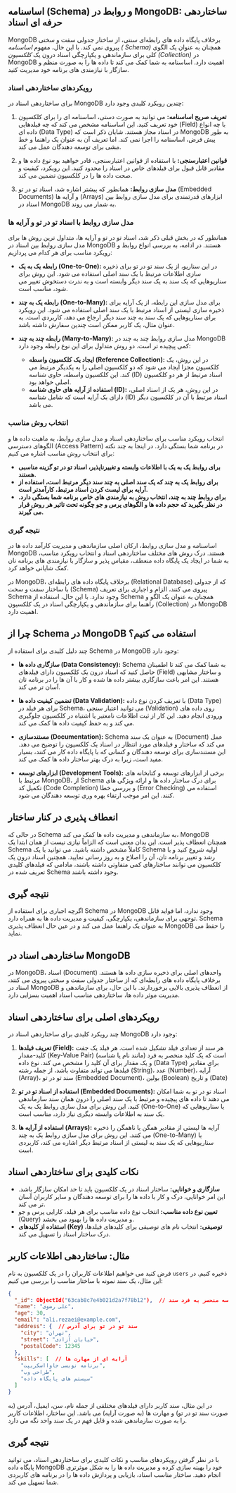 ## اساسنامه (Schema) و روابط در MongoDB: ساختاردهی حرفه ای اسناد

MongoDB برخلاف پایگاه داده های رابطه‌ای سنتی، از ساختار جدولی سفت و سختی پیروی نمی کند. با این حال، مفهوم *اساسنامه (
Schema)* همچنان به عنوان یک الگوی کلی برای سازماندهی و یکپارچگی اسناد درون یک *کلکسیون (Collection)* در MongoDB اهمیت
دارد. اساسنامه به شما کمک می کند تا داده ها را به صورت منظم و سازگار با نیازمندی های برنامه خود مدیریت کنید.

### رویکردهای ساختاردهی اسناد

برای ساختاردهی اسناد در MongoDB چندین رویکرد کلیدی وجود دارد:

1. **تعریف صریح اساسنامه:** می توانید به صورت دستی، اساسنامه ای را برای کلکسیون خود تعریف کنید. این اساسنامه مشخص می کند
   که چه فیلدهایی (Field) با چه انواع داده ای (Data Type) در اسناد مجاز هستند. شایان ذکر است که MongoDB به طور پیش فرض،
   اساسنامه را اجرا نمی کند. اما تعریف آن به عنوان یک راهنما و خط مشی برای توسعه دهندگان عمل می کند.

2. **قوانین اعتبارسنجی:** با استفاده از قوانین اعتبارسنجی، قادر خواهید بود نوع داده ها و مقادیر قابل قبول برای فیلدهای
   خاص در اسناد را محدود کنید. این رویکرد، کیفیت و صحت داده ها را در کلکسیون تضمین می کند.

3. **مدل سازی روابط:** همانطور که پیشتر اشاره شد، اسناد تو در تو (Embedded Documents) و آرایه ها (Arrays) ابزارهای
   قدرتمندی برای مدل سازی روابط بین اسناد در MongoDB به شمار می روند.

### مدل سازی روابط با اسناد تو در تو و آرایه ها

همانطور که در بخش قبلی ذکر شد، اسناد تو در تو و آرایه ها، متداول ترین روش ها برای مدل سازی روابط بین اسناد در MongoDB
هستند. در ادامه، به بررسی انواع روابط و رویکرد مناسب برای هر کدام می پردازیم:

* **رابطه یک به یک (One-to-One):** در این سناریو، از یک سند تو در تو برای ذخیره سازی اطلاعات مرتبط با یک سند اصلی
  استفاده می شود. این روش برای سناریوهایی که یک سند به یک سند دیگر وابسته است و به ندرت دستخوش تغییر می شود، مناسب است.

* **رابطه یک به چند (One-to-Many):** برای مدل سازی این رابطه، از یک آرایه برای ذخیره سازی لیستی از اسناد مرتبط با یک سند
  اصلی استفاده می شود. این رویکرد برای سناریوهایی که یک سند به چند سند دیگر ارجاع می دهد، کاربردی است. به عنوان مثال، یک
  کاربر ممکن است چندین سفارش داشته باشد.

* **رابطه چند به چند (Many-to-Many):** مدل سازی روابط چند به چند در MongoDB کمی پیچیده تر است. دو روش متداول برای این
  نوع رابطه وجود دارد:
    * **ایجاد یک کلکسیون واسطه (Reference Collection):** در این روش، یک کلکسیون مجزا ایجاد می شود که دو کلکسیون اصلی را
      به یکدیگر مرتبط می کند. این کلکسیون واسطه، حاوی شناسه (ID) اسناد مرتبط از هر دو کلکسیون اصلی خواهد بود.
    * **استفاده از آرایه های حاوی شناسه (ID):** در این روش، هر یک از اسناد اصلی، دارای یک آرایه است که شامل شناسه (ID)
      اسناد مرتبط با آن در کلکسیون دیگر می باشد.

### انتخاب روش مناسب

انتخاب رویکرد مناسب برای ساختاردهی اسناد و مدل سازی روابط، به ماهیت داده ها و الگوهای دسترسی (Access Pattern) در برنامه
شما بستگی دارد. در اینجا به چند نکته برای انتخاب روش مناسب اشاره می کنیم:

* **برای روابط یک به یک با اطلاعات وابسته و تغییرناپذیر، اسناد تو در تو گزینه مناسبی هستند.**
* **برای روابط یک به چند که یک سند اصلی به چند سند دیگر مرتبط است، استفاده از آرایه برای لیست کردن اسناد مرتبط، کارآمدتر
  است.**
* **برای روابط چند به چند، انتخاب روش به نیازمندی های خاص برنامه شما بستگی دارد. در نظر بگیرید که حجم داده ها و الگوهای
  پرس و جو چگونه تحت تاثیر هر روش قرار می گیرند.**

### نتیجه گیری

اساسنامه و مدل سازی روابط، ارکان اصلی سازماندهی و مدیریت کارآمد داده ها در MongoDB هستند. درک روش های مختلف ساختاردهی
اسناد و انتخاب رویکرد مناسب، به شما در ایجاد یک پایگاه داده منعطف، مقیاس پذیر و سازگار با نیازمندی های برنامه تان کمک
شایانی خواهد کرد.

در MongoDB، برخلاف پایگاه داده های رابطه‌ای (Relational Database) که از جدولی با ساختار سفت و سخت (Schema) پیروی می
کنند، الزام و اجباری برای تعریف Schema وجود ندارد. با این حال، استفاده از Schema همچنان به عنوان یک الگو و راهنما برای
سازماندهی و یکپارچگی اسناد در یک کلکسیون (Collection) در MongoDB اهمیت دارد.

## چرا از Schema در  MongoDB استفاده می کنیم؟

چند دلیل کلیدی برای استفاده از Schema در MongoDB وجود دارد:

* **سازگاری داده ها (Data Consistency):** Schema به شما کمک می کند تا اطمینان حاصل کنید که اسناد درون یک کلکسیون دارای
  فیلدهای (Field) و ساختار مشابهی هستند. این امر باعث سازگاری بیشتر داده ها شده و کار با آن ها را در برنامه تان آسان تر
  می کند.

* **تضمین کیفیت داده ها (Data Validation):** با تعریف کردن نوع داده (Data Type) برای هر فیلد در Schema، می توانید اعتبار
  سنجی (Validation) روی داده های ورودی انجام دهید. این کار از ثبت اطلاعات نامعتبر یا اشتباه در کلکسیون جلوگیری می کند و
  به حفظ کیفیت داده ها کمک می کند.

* **مستندسازی (Documentation):** Schema به عنوان یک سند (Document) عمل می کند که ساختار و فیلدهای مورد انتظار در اسناد
  یک کلکسیون را توضیح می دهد. این مستندسازی برای توسعه دهندگان و کسانی که با پایگاه داده کار می کنند، بسیار مفید است،
  زیرا به درک بهتر ساختار داده ها کمک می کند.

* **ابزارهای توسعه (Development Tools):** برخی از ابزارهای توسعه و کتابخانه های مرتبط با MongoDB، از Schema برای درک
  ساختار داده ها و ارائه ویژگی های تکمیل کد (Code Completion) و بررسی خطا (Error Checking) استفاده می کنند. این امر موجب
  ارتقاء بهره وری توسعه دهندگان می شود.

## انعطاف پذیری در کنار ساختار

در حالی که Schema به سازماندهی و مدیریت داده ها کمک می کند، MongoDB همچنان انعطاف پذیر است. این بدان معنی است که الزاماً
نیازی نیست از همان ابتدا یک Schema کاملاً مشخص داشته باشید. می توانید با یک Schema اولیه شروع کنید و با رشد و تغییر
برنامه تان، آن را اصلاح و به روز رسانی نمایید. همچنین اسناد درون یک کلکسیون می توانند ساختارهای کمی متفاوتی داشته باشند،
مادامی که فیلدهای کلیدی تعریف شده در Schema وجود داشته باشند.

## نتیجه گیری

اگرچه اجباری برای استفاده از Schema در MongoDB وجود ندارد، اما فواید قابل توجهی برای سازماندهی، یکپارچگی، کیفیت و مدیریت
داده ها به همراه دارد. Schema به عنوان یک راهنما عمل می کند و در عین حال انعطاف پذیری MongoDB را حفظ می نماید.

## ساختاردهی اسناد در MongoDB

در MongoDB، اسناد (Document) واحدهای اصلی برای ذخیره سازی داده ها هستند. برخلاف پایگاه داده های رابطه‌ای که از ساختار
جدولی سفت و سختی پیروی می کنند، اسناد در MongoDB از انعطاف پذیری بالایی برخوردارند. با این حال، برای سازماندهی و مدیریت
موثر داده ها، ساختاردهی مناسب اسناد اهمیت بسزایی دارد.

## رویکردهای اصلی برای ساختاردهی اسناد

چند رویکرد کلیدی برای ساختاردهی اسناد در MongoDB وجود دارد:

1. **تعریف فیلدها (Field):** هر سند از تعدادی فیلد تشکیل شده است. هر فیلد یک جفت کلید-مقدار (Key-Value Pair) است که یک
   کلید منحصر به فرد (مانند نام یا شناسه) و یک مقدار برای آن کلید را مشخص می کند. نوع داده (Data Type) برای مقادیر
   فیلدها می تواند متفاوت باشد، از جمله رشته (String)، عدد (Number)، آرایه (Array)، سند تو در تو (Embedded Document)،
   بولین (Boolean) و تاریخ (Date)

2. **استفاده از اسناد تو در تو (Embedded Documents):** اسناد تو در تو به شما امکان می دهند تا داده های پیچیده و مرتبط با
   یک سند اصلی را درون همان سند سازماندهی کنید. این روش برای مدل سازی روابط یک به یک (One-to-One) یا سناریوهایی که یک
   سند به اطلاعات وابسته دیگری نیاز دارد، مناسب است.

3. **استفاده از آرایه ها (Arrays):** آرایه ها لیستی از مقادیر همگن یا ناهمگن را ذخیره می کنند. این روش برای مدل سازی
   روابط یک به چند (One-to-Many) یا سناریوهایی که یک سند به لیستی از اسناد مرتبط دیگر اشاره می کند، کاربردی است.

## نکات کلیدی برای ساختاردهی اسناد

* **سازگاری و خوانایی:** ساختار اسناد در یک کلکسیون باید تا حد امکان سازگار باشد. این امر خوانایی، درک و کار با داده ها
  را برای توسعه دهندگان و سایر کاربران آسان تر می کند.
* **تعیین نوع داده مناسب:** انتخاب نوع داده مناسب برای هر فیلد، کارایی پرس و جو (Query) و مدیریت داده ها را بهبود می
  بخشد.
* **استفاده از کلیدهای (Key) توصیفی:** انتخاب نام های توصیفی برای کلیدهای فیلدها، درک ساختار اسناد را تسهیل می کند.

## مثال: ساختاردهی اطلاعات کاربر

فرض کنید می خواهیم اطلاعات کاربران را در یک کلکسیون به نام `users` ذخیره کنیم. در این مثال، یک سند نمونه با ساختار مناسب
را بررسی می کنیم:

```json
{
  "_id": ObjectId("63cab8c7e4b021d2a7f78b12"),  // شناسه منحصر به فرد سند
  "name": "علی رضوی",
  "age": 30,
  "email": "ali.rezaei@example.com",
  "address": {  // سند تو در تو برای آدرس
    "city": "تهران",
    "street": "خیابان آزادی",
    "postalCode": 12345
  },
  "skills": [  // آرایه ای از مهارت ها
    "برنامه نویسی جاوااسکریپت",  
    "طراحی وب",
    "سیستم های پایگاه داده"
  ]
}
```

در این مثال، سند کاربر دارای فیلدهای مختلفی از جمله نام، سن، ایمیل، آدرس (به صورت سند تو در تو) و مهارت ها (به صورت
آرایه) می باشد. این ساختار، اطلاعات کاربر را به صورت سازماندهی شده و قابل فهم در یک سند واحد نگه می دارد.

## نتیجه گیری

با در نظر گرفتن رویکردهای مناسب و نکات کلیدی برای ساختاردهی اسناد، می توانید پایگاه داده MongoDB خود را بهینه سازی کرده
و مدیریت داده ها را به شکل موثرتری انجام دهید. ساختار مناسب اسناد، بازیابی و پردازش داده ها را در برنامه های کاربردی شما
تسهیل می کند.